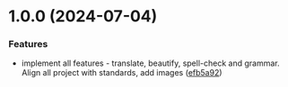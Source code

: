 # 1.0.0 (2024-07-04)


### Features

* implement all features - translate, beautify, spell-check and grammar. Align all project with standards, add images ([efb5a92](https://github.com/Avivbens/alfred-text-transformer/commit/efb5a929dd9b5665fb496f5af2461af7ff45857c))
